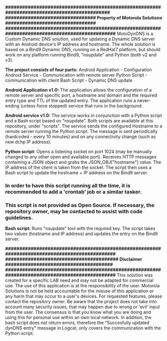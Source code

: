 **############################################################################################
################################ Property of Motorola Solutions ################################
##############################################################################################**
MotoDynDNS is a Custom Dynamic DNS solution, used for updating a Dynamic DNS server with an Android device's IP address and hostname.
The whole solution is based on a Bind9 Dynamic DNS, running on a RedHat7 platform, but should work on any platform running Bind9, "nsupdate" and Python (both v2 and v3).

**The project consists of four parts:**
Android Application - Configuration
Android Service - Communication with remote server
Python Script - communication with client
Bash Script - Dynamic DNS update

**Android Application v1.0:**
The application allows the configuration of a remote server and specific port, a hostname and domain and the required entry type and TTL of the updated entry.
The application runs a never-ending (unless force stopped) service that runs in the background.

**Android service v1.0:**
The service works in conjunction with a Python script and a Bash script based on "nsupdate". Both scripts are available at this repository, under "scripts".
The service sends the configured Hostname to a remote server running the Python script.
The message is sent periodically (hardcoded - every 10 minutes) and on any connectivity change (such as new dchp IP address).

**Python script:**
Opens a listening socket on port 1024 (may be manually changed to any other open and available port).
Receives HTTP messages containing a JSON object and grabs the JSON_OBJ["hostname"] value.
The IP address of the client is taken from the socket.
The script then uses a Bash script to update the hostname + IP address on the Bind9 server.
### In order to have this script running all the time, it is recommended to add a 'crontab' job or a similar tasker.
### This script is not provided as Open Source. If necessary, the repository owner, may be contacted to assist with code guidelines.

**Bash script:**
Runs "nsupdate" tool with the required key.
The script takes two values (hostname and IP address) and updates the entry on the Bind9 server.

**##############################################################################################
######################################## Disclaimer ######################################
##############################################################################################**
This solution was created for a specific LAB need and may not be adapted for commercial use. The use of this application is at the responsibility of the user.
Motorola Solutions is not be held accountable for the misuse of this application or any harm that may occur to a user's devices.
For requested features, please contact the repository owner.
Be aware that the project does not take into account many security issues, that may happen due to wrong or 'evil' input from the user.
The consensus is that you know what you are doing and using this for personal use within an own local network.
In addition, the bash script does not return errors, therefore the "Succesfully updated dynDNS entry" message in Logcat, only covers the communication with the Python script.

